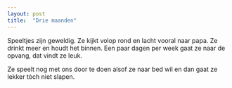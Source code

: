 ```yaml
---
layout: post
title:  "Drie maanden"
---
```


Speeltjes zijn geweldig. Ze kijkt volop rond en lacht vooral
naar papa. Ze drinkt meer en houdt het binnen. Een paar dagen 
per week gaat ze naar de opvang, dat vindt ze leuk.

Ze speelt nog met ons door te doen
alsof ze naar bed wil en dan gaat ze lekker tòch niet
slapen.